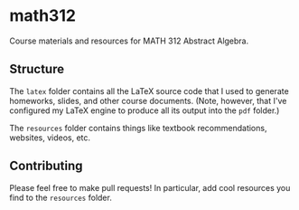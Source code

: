 # math312
Course materials and resources for MATH 312 Abstract Algebra.


## Structure

The `latex` folder contains all the LaTeX source code that I used to generate homeworks, slides, and other course documents. (Note, however, that I've configured my LaTeX engine to produce all its output into the `pdf` folder.)

The `resources` folder contains things like textbook recommendations, websites, videos, etc.

## Contributing

Please feel free to make pull requests! In particular, add cool resources you find to the `resources` folder.
